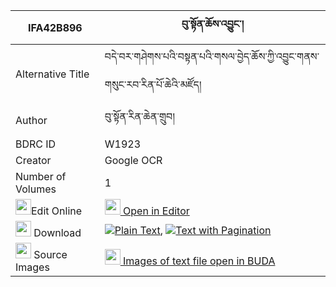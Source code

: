 |IFA42B896|བུ་སྟོན་ཆོས་འབྱུང་། 
| --- | --- 
|Alternative Title |བདེ་བར་གཤེགས་པའི་བསྟན་པའི་གསལ་བྱེད་ཆོས་ཀྱི་འབྱུང་གནས་གསུང་རབ་རིན་པོ་ཆེའི་མཛོད།
|Author| བུ་སྟོན་རིན་ཆེན་གྲུབ།
|BDRC ID | W1923
|Creator | Google OCR
|Number of Volumes| 1
|<img width="25" src="https://img.icons8.com/color/25/000000/edit-property.png">Edit Online| [<img width="25" src="https://avatars.githubusercontent.com/u/45091458?s=200&v=4"> Open in Editor](http://editor.openpecha.org/IFA42B896)
|<img width="25" src="https://img.icons8.com/fluent/48/000000/download-2.png"/>  Download | [![](https://img.icons8.com/color/20/000000/txt.png)Plain Text](https://github.com/Openpecha/IFA42B896/releases/download/v1/bu_ton_chojung_plain_IFA42B896.zip), [![](https://img.icons8.com/color/20/000000/txt.png)Text with Pagination](https://github.com/Openpecha/IFA42B896/releases/download/v1/bu_ton_chojung_pages_IFA42B896.zip)
|<img width="25" src="https://img.icons8.com/plasticine/100/000000/pictures-folder.png"/>  Source Images | [<img width="25" src="https://library.bdrc.io/icons/BUDA-small.svg"> Images of text file open in BUDA](https://library.bdrc.io/show/bdr:W1923)